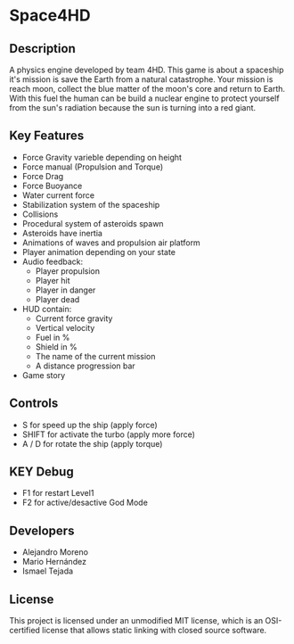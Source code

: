 # Space4HD

## Description

A physics engine developed by team 4HD. This game is about a spaceship it's mission is save the Earth from a natural catastrophe.
Your mission is reach moon, collect the blue matter of the moon's core and return to Earth. With this fuel the human can be build 
a nuclear engine to protect yourself from the sun's radiation because the sun is turning into a red giant.

## Key Features

 - Force Gravity varieble depending on height
 - Force manual (Propulsion and Torque)
 - Force Drag
 - Force Buoyance
 - Water current force
 - Stabilization system of the spaceship
 - Collisions
 - Procedural system of asteroids spawn
 - Asteroids have inertia
 - Animations of waves and propulsion air platform
 - Player animation depending on your state
 - Audio feedback:
   + Player propulsion
   + Player hit
   + Player in danger
   + Player dead
 - HUD contain: 
   + Current force gravity
   + Vertical velocity
   + Fuel in %
   + Shield in %
   + The name of the current mission
   + A distance progression bar
 - Game story
 
## Controls

 - S for speed up the ship (apply force)
 - SHIFT for activate the turbo (apply more force)
 - A / D for rotate the ship (apply torque)

## KEY Debug

 - F1 for restart Level1
 - F2 for active/desactive God Mode

## Developers

 - Alejandro Moreno
 - Mario Hernández
 - Ismael Tejada

## License

This project is licensed under an unmodified MIT license, which is an OSI-certified license that allows static linking with closed source software.
